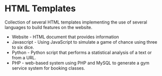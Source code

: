 # HTML Templates

Collection of several HTML templates implementing the use of several languages to build features on the website.

* Website - HTML document that provides information
* Javascript - Using JavaScript to simulate a game of chance using three to six dice.
* Python - Python script that performs a statistical analysis of a text or from a URL.
* PHP - web-based system using PHP and MySQL to generate a gym service system for booking classes.

